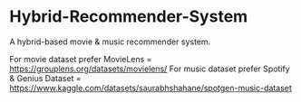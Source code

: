 # Hybrid-Recommender-System
A hybrid-based movie & music recommender system.

For movie dataset prefer MovieLens =  https://grouplens.org/datasets/movielens/
For music dataset prefer Spotify & Genius Dataset = https://www.kaggle.com/datasets/saurabhshahane/spotgen-music-dataset
